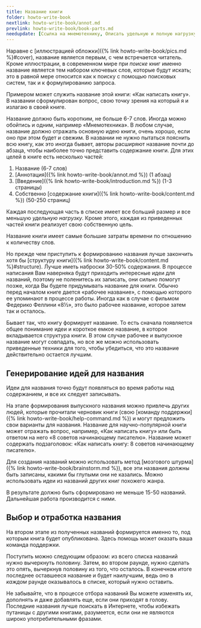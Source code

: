 ```yaml
---
title: Название книги
folder: howto-write-book
nextlink: howto-write-book/annot.md
prevlink: howto-write-book/book-parts.md
needupdate: [Ссылка на мнемотехнику, Описать удельную и полную нагрузку]
---
```


Наравне с [иллюстрацией обложки]({% link howto-write-book/pics.md
%}#cover), название является первым, с чем встречается читатель.
Кроме иллюстрации, в современном мире при *поиске* книг именно
название является тем набором ключевых слов, которые будут искать; это
в равной мере относится как к поиску с помощью поисковых систем, так и
к формулированию запроса.

Примером может служить название этой книги: «Как написать книгу».  В
названии сформулирован вопрос, свою точку зрения на который я и
излагаю в своей книге.

Название должно быть коротким, не больше 6-7 слов.  Иногда можно
обойтись и одним, например «Мнемотехника».  В любом случае, название
должно отражать основную идею книги, очень хорошо, если оно при этом
будет и свежим.  В названии не нужно пытаться пояснить всю книгу, как
это иногда бывает, авторы расширяют название почти до абзаца, чтобы
наиболее точно представить содержание книги.  Для этих целей в книге
есть несколько частей:
1. Название (6-7 слов)
2. [Аннотация]({% link howto-write-book/annot.md %}) (1 абзац)
3. [Введение]({% link howto-write-book/introduction.md %}) (1-3
   страницы)
4. Собственно [содержание книги]({% link howto-write-book/content.md
   %}) (50-250 страниц)

Каждая последующая часть в списке имеет все больший размер и все
меньшую *удельную нагрузку*.  Кроме этого, каждая из приведенных
частей книги реализует свою собственную цель.

Название книги имеет самые большие затраты времени по отношению к
количеству слов.

Но прежде чем приступить к формированию названия лучше закончить хотя
бы [структуру книги]({% link howto-write-book/content.md %}#structure).  Лучше
иметь наброски 30-50% содержания.  В процессе написания Вам наверняка
будут приходить интересные идеи для названий, поэтому не поленитесь их
записать, они сильно помогут позже, когда Вы будете придумывать
название для книги.  Обычно перед началом книге дается «рабочее
название», с помощью которого ее упоминают в процессе работы.  Иногда
как в случае с фильмом Федерико Феллини «8½», это было рабочее
название, которое затем так и осталось.

Бывает так, что книгу формирует название.  То есть сначала появляется
общее понимание идеи и короткое емкое название, в которое вкладывается
структура книги.  В этом случае рабочее и выпускное название могут
совпадать, но все же можно использовать приведенные техники для того,
чтобы убедиться, что это название действительно остается лучшим.

## Генерирование идей для названия

Идеи для названия точно будут появляться во время работы над
содержанием, и все их следует записывать.

На этапе формирования выпускного названия можно привлечь других людей,
которые прочитали черновик книги (свою [команду поддержки]({% link
howto-write-book/help-command.md %}) и могут предложить свои варианты
для названия.  Название для научно-популярной книги может отражать
вопрос, например, «Как написать книгу» или быть ответом на него «8
советов начинающему писателю».  Название может содержать подзаголовок:
«Как написать книгу: 8 советов начинающему писателю».

Для создания названий можно использовать метод [мозгового штурма]({%
link howto-write-book/brainstorm.md %}), все эти названия должны быть
записаны, какими бы глупыми они не казались.  Можно использовать идеи
из названий других книг похожего жанра.

В результате должно быть сформировано не меньше 15-50 названий.
Дальнейшая работа производится с ними.

## Выбор и отработка названия

На втором этапе из полученных названий формируется именно то, под
которым книга будет опубликована.  Здесь помощь может оказать ваша
команда поддержки.

Поступить можно следующим образом: из всего списка названий нужно
вычеркнуть половину.  Затем, во втором раунде, нужно сделать это
опять, вычеркнув половину из того, что осталось.  В конечном итоге
последнее оставшееся название и будет наилучшим, ведь оно в *каждом*
раунде оказывалось в списке, который нужно оставить.

Не забывайте, что в процессе отбора названий Вы можете изменять их,
дополнять и даже добавлять еще, если они приходят в голову.  Последние
названия лучше поискать в Интернете, чтобы избежать путаницы с другими
книгами, разумеется, если они не являются широко употребительными
фразами.
